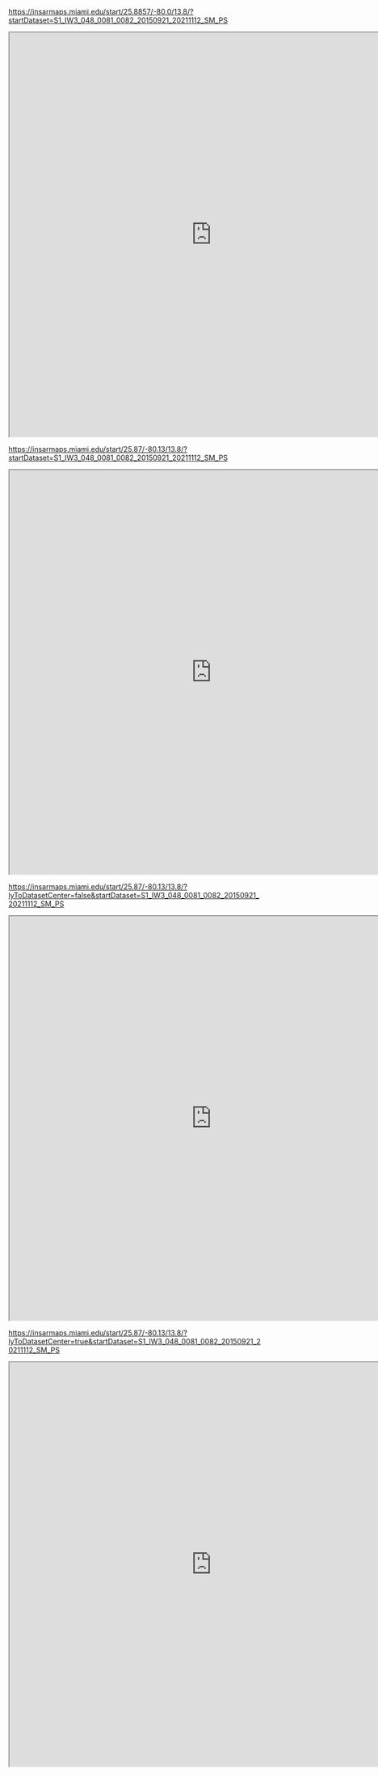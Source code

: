 
https://insarmaps.miami.edu/start/25.8857/-80.0/13.8/?startDataset=S1_IW3_048_0081_0082_20150921_20211112_SM_PS
<iframe width="800" height="800" src='https://insarmaps.miami.edu/start/25.8857/-80.0/13.8/?startDataset=S1_IW3_048_0081_0082_20150921_20211112_SM_PS&minScale=-1&maxScale=1&zoomOut=false'></iframe>

https://insarmaps.miami.edu/start/25.87/-80.13/13.8/?startDataset=S1_IW3_048_0081_0082_20150921_20211112_SM_PS
<iframe width="800" height="800" src='https://insarmaps.miami.edu/start/25.87/-80.13/13.8/?startDataset=S1_IW3_048_0081_0082_20150921_20211112_SM_PS&minScale=-1&maxScale=1&zoomOut=false'></iframe>

https://insarmaps.miami.edu/start/25.87/-80.13/13.8/?lyToDatasetCenter=false&startDataset=S1_IW3_048_0081_0082_20150921_20211112_SM_PS
<iframe width="800" height="800" src='https://insarmaps.miami.edu/start/25.87/-80.13/13.8/?lyToDatasetCenter=false&startDataset=S1_IW3_048_0081_0082_20150921_20211112_SM_PS&minScale=-1&maxScale=1&zoomOut=false'></iframe>

https://insarmaps.miami.edu/start/25.87/-80.13/13.8/?lyToDatasetCenter=true&startDataset=S1_IW3_048_0081_0082_20150921_20211112_SM_PS
<iframe width="800" height="800" src='https://insarmaps.miami.edu/start/25.87/-80.13/13.8/?lyToDatasetCenter=true&startDataset=S1_IW3_048_0081_0082_20150921_20211112_SM_PS&minScale=-1&maxScale=1&zoomOut=false'></iframe>

